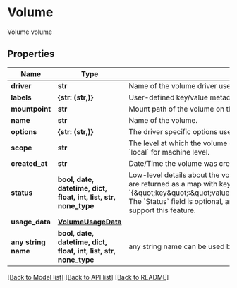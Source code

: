 # Volume

Volume volume

## Properties
Name | Type | Description | Notes
------------ | ------------- | ------------- | -------------
**driver** | **str** | Name of the volume driver used by the volume. | 
**labels** | **{str: (str,)}** | User-defined key/value metadata. | 
**mountpoint** | **str** | Mount path of the volume on the host. | 
**name** | **str** | Name of the volume. | 
**options** | **{str: (str,)}** | The driver specific options used when creating the volume. | 
**scope** | **str** | The level at which the volume exists. Either &#x60;global&#x60; for cluster-wide, or &#x60;local&#x60; for machine level. | 
**created_at** | **str** | Date/Time the volume was created. | [optional] 
**status** | **bool, date, datetime, dict, float, int, list, str, none_type** | Low-level details about the volume, provided by the volume driver. Details are returned as a map with key/value pairs: &#x60;{\&quot;key\&quot;:\&quot;value\&quot;,\&quot;key2\&quot;:\&quot;value2\&quot;}&#x60;.  The &#x60;Status&#x60; field is optional, and is omitted if the volume driver does not support this feature. | [optional] 
**usage_data** | [**VolumeUsageData**](VolumeUsageData.md) |  | [optional] 
**any string name** | **bool, date, datetime, dict, float, int, list, str, none_type** | any string name can be used but the value must be the correct type | [optional]

[[Back to Model list]](../README.md#documentation-for-models) [[Back to API list]](../README.md#documentation-for-api-endpoints) [[Back to README]](../README.md)


